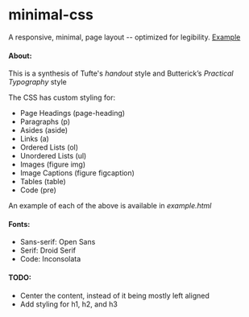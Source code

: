 # minimal-css
A responsive, minimal, page layout -- optimized for legibility.  [Example](http://errantmind.github.io/minimal-css/)

#### About:
This is a synthesis of Tufte's _handout_ style and Butterick’s _Practical Typography_ style

The CSS has custom styling for:
* Page Headings (page-heading)
* Paragraphs (p)
* Asides (aside)
* Links (a)
* Ordered Lists (ol)
* Unordered Lists (ul)
* Images (figure img)
* Image Captions (figure figcaption)
* Tables (table)
* Code (pre)

An example of each of the above is available in _example.html_

#### Fonts:
* Sans-serif: Open Sans
* Serif: Droid Serif
* Code: Inconsolata

#### TODO:
* Center the content, instead of it being mostly left aligned
* Add styling for h1, h2, and h3
